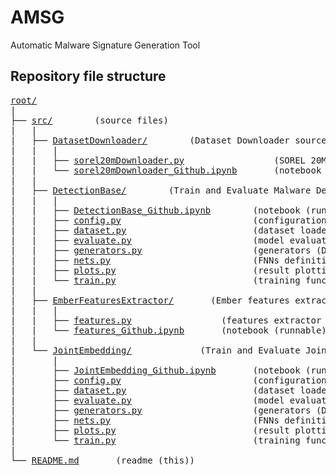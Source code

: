 # AMSG
Automatic Malware Signature Generation Tool

## Repository file structure
<pre>
<a href='https://github.com/cmikke97/Automatic-Malware-Signature-Generation' title='repository root'>root/</a>
|
├── <a href='https://github.com/cmikke97/Automatic-Malware-Signature-Generation/tree/main/src' title='source files'>src/</a>        (source files)
|   |
|   ├── <a href='https://github.com/cmikke97/Automatic-Malware-Signature-Generation/tree/main/src/DatasetDownloader' title='DatasetDownloader folder'>DatasetDownloader/</a>        (Dataset Downloader source code)
|   |   |
|   |   ├── <a href='https://github.com/cmikke97/Automatic-Malware-Signature-Generation/blob/main/src/DatasetDownloader/sorel20mDownloader.py' title='sorel20mDownloader code'>sorel20mDownloader.py</a>                 (SOREL 20M dataset downloader python code)
|   |   └── <a href='https://github.com/cmikke97/Automatic-Malware-Signature-Generation/blob/main/src/DatasetDownloader/sorel20mDownloader_Github.ipynb' title='sorel20mDownloader notebook'>sorel20mDownloader_Github.ipynb</a>       (notebook (runnable))
|   |
|   ├── <a href='https://github.com/cmikke97/Automatic-Malware-Signature-Generation/tree/main/src/DetectionBase' title='DetectionBase folder'>DetectionBase/</a>        (Train and Evaluate Malware Detection FNN)
|   |   |
|   |   ├── <a href='https://github.com/cmikke97/Automatic-Malware-Signature-Generation/blob/main/src/DetectionBase/DetectionBase_Github.ipynb' title='DetectionBase notebook'>DetectionBase_Github.ipynb</a>        (notebook (runnable))
|   |   ├── <a href='https://github.com/cmikke97/Automatic-Malware-Signature-Generation/blob/main/src/DetectionBase/config.py' title='config'>config.py</a>                         (configuration file)
|   |   ├── <a href='https://github.com/cmikke97/Automatic-Malware-Signature-Generation/blob/main/src/DetectionBase/dataset.py' title='dataset module'>dataset.py</a>                        (dataset loader)
|   |   ├── <a href='https://github.com/cmikke97/Automatic-Malware-Signature-Generation/blob/main/src/DetectionBase/evaluate.py' title='evaluate module'>evaluate.py</a>                       (model evaluation function)
|   |   ├── <a href='https://github.com/cmikke97/Automatic-Malware-Signature-Generation/blob/main/src/DetectionBase/generators.py' title='generators module'>generators.py</a>                     (generators (Dataloader) definition)
|   |   ├── <a href='https://github.com/cmikke97/Automatic-Malware-Signature-Generation/blob/main/src/DetectionBase/nets.py' title='nets module'>nets.py</a>                           (FNNs definition)
|   |   ├── <a href='https://github.com/cmikke97/Automatic-Malware-Signature-Generation/blob/main/src/DetectionBase/plots.py' title='plots module'>plots.py</a>                          (result plotting funcitons)
|   |   └── <a href='https://github.com/cmikke97/Automatic-Malware-Signature-Generation/blob/main/src/DetectionBase/train.py' title='train module'>train.py</a>                          (training function)
|   |
|   ├── <a href='https://github.com/cmikke97/Automatic-Malware-Signature-Generation/tree/main/src/EmberFeaturesExtractor' title='EmberFeaturesExtractor folder'>EmberFeaturesExtractor/</a>       (Ember features extractor (fom PE files) source code)
|   |   |
|   |   ├── <a href='https://github.com/cmikke97/Automatic-Malware-Signature-Generation/blob/main/src/EmberFeaturesExtractor/features.py' title='features code'>features.py</a>                 (features extractor python code)
|   |   └── <a href='' title='features notebook'>features_Github.ipynb</a>       (notebook (runnable))
|   |
|   └── <a href='https://github.com/cmikke97/Automatic-Malware-Signature-Generation/tree/main/src/JointEmbedding' title='JointEmbedding folder'>JointEmbedding/</a>             (Train and Evaluate Joint Embedding FNN)
|       |
|       ├── <a href='' title='JointEmbedding notebook'>JointEmbedding_Github.ipynb</a>       (notebook (runnable))
|       ├── <a href='https://github.com/cmikke97/Automatic-Malware-Signature-Generation/blob/main/src/JointEmbedding/config.py' title='config'>config.py</a>                         (configuration file)
|       ├── <a href='https://github.com/cmikke97/Automatic-Malware-Signature-Generation/blob/main/src/JointEmbedding/dataset.py' title='dataset module'>dataset.py</a>                        (dataset loader)
|       ├── <a href='https://github.com/cmikke97/Automatic-Malware-Signature-Generation/blob/main/src/JointEmbedding/evaluate.py' title='evaluate module'>evaluate.py</a>                       (model evaluation function)
|       ├── <a href='https://github.com/cmikke97/Automatic-Malware-Signature-Generation/blob/main/src/JointEmbedding/generators.py' title='generators module'>generators.py</a>                     (generators (Dataloader) definition)
|       ├── <a href='https://github.com/cmikke97/Automatic-Malware-Signature-Generation/blob/main/src/JointEmbedding/nets.py' title='nets module'>nets.py</a>                           (FNNs definition)
|       ├── <a href='https://github.com/cmikke97/Automatic-Malware-Signature-Generation/blob/main/src/JointEmbedding/plots.py' title='plots module'>plots.py</a>                          (result plotting funcitons)
|       └── <a href='https://github.com/cmikke97/Automatic-Malware-Signature-Generation/blob/main/src/JointEmbedding/train.py' title='train module'>train.py</a>                          (training function)
|
└── <a href='https://github.com/cmikke97/Automatic-Malware-Signature-Generation/blob/main/README.md' title='README'>README.md</a>       (readme (this))
</pre>
